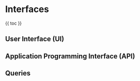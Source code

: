 # Interfaces

{{ toc }}

## User Interface (UI)

## Application Programming Interface (API)

## Queries
